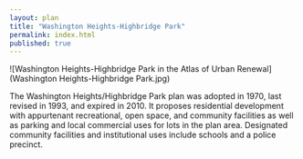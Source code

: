 ```yaml
---
layout: plan
title: "Washington Heights-Highbridge Park"
permalink: index.html
published: true
---
```


![Washington Heights-Highbridge Park in the Atlas of Urban Renewal](Washington Heights-Highbridge Park.jpg)

The Washington Heights/Highbridge Park plan was adopted in 1970, last revised in 1993, and expired in 2010. It proposes residential development with appurtenant recreational, open space, and community facilities as well as parking and local commercial uses for lots in the plan area. Designated community facilities and institutional uses include schools and a police precinct.
